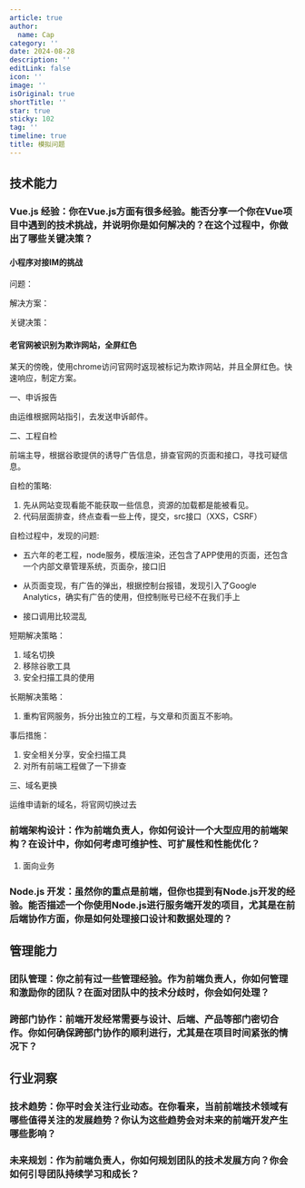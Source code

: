 ```yaml
---
article: true
author:
  name: Cap
category: ''
date: 2024-08-28
description: ''
editLink: false
icon: ''
image: ''
isOriginal: true
shortTitle: ''
star: true
sticky: 102
tag: ''
timeline: true
title: 模拟问题
---
```





## 技术能力

### Vue.js 经验：你在Vue.js方面有很多经验。能否分享一个你在Vue项目中遇到的技术挑战，并说明你是如何解决的？在这个过程中，你做出了哪些关键决策？

#### 小程序对接IM的挑战

问题：

解决方案：

关键决策：

#### 老官网被识别为欺诈网站，全屏红色

某天的傍晚，使用chrome访问官网时返现被标记为欺诈网站，并且全屏红色。快速响应，制定方案。

一、申诉报告

由运维根据网站指引，去发送申诉邮件。

二、工程自检

前端主导，根据谷歌提供的诱导广告信息，排查官网的页面和接口，寻找可疑信息。

自检的策略:

1. 先从网站变现看能不能获取一些信息，资源的加载都是能被看见。
2. 代码层面排查，终点查看一些上传，提交，src接口（XXS，CSRF）

自检过程中，发现的问题:

- 五六年的老工程，node服务，模版渲染，还包含了APP使用的页面，还包含一个内部文章管理系统，页面杂，接口旧
- 从页面变现，有广告的弹出，根据控制台报错，发现引入了Google Analytics，确实有广告的使用，但控制账号已经不在我们手上

- 接口调用比较混乱

短期解决策略：

1. 域名切换
2. 移除谷歌工具
3. 安全扫描工具的使用

长期解决策略：

1. 重构官网服务，拆分出独立的工程，与文章和页面互不影响。

事后措施：

1. 安全相关分享，安全扫描工具
2. 对所有前端工程做了一下排查

三、域名更换

运维申请新的域名，将官网切换过去

### 前端架构设计：作为前端负责人，你如何设计一个大型应用的前端架构？在设计中，你如何考虑可维护性、可扩展性和性能优化？

1. 面向业务

### Node.js 开发：虽然你的重点是前端，但你也提到有Node.js开发的经验。能否描述一个你使用Node.js进行服务端开发的项目，尤其是在前后端协作方面，你是如何处理接口设计和数据处理的？

## 管理能力

### 团队管理：你之前有过一些管理经验。作为前端负责人，你如何管理和激励你的团队？在面对团队中的技术分歧时，你会如何处理？

### 跨部门协作：前端开发经常需要与设计、后端、产品等部门密切合作。你如何确保跨部门协作的顺利进行，尤其是在项目时间紧张的情况下？

## 行业洞察

### 技术趋势：你平时会关注行业动态。在你看来，当前前端技术领域有哪些值得关注的发展趋势？你认为这些趋势会对未来的前端开发产生哪些影响？

### 未来规划：作为前端负责人，你如何规划团队的技术发展方向？你会如何引导团队持续学习和成长？
